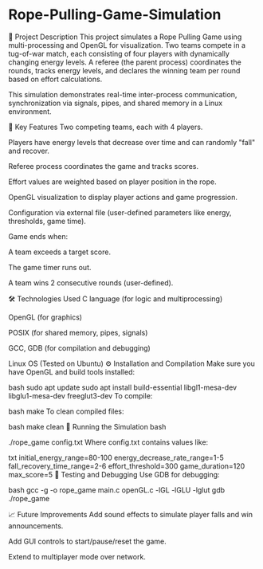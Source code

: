 # Rope-Pulling-Game-Simulation
📌 Project Description
This project simulates a Rope Pulling Game using multi-processing and OpenGL for visualization. Two teams compete in a tug-of-war match, each consisting of four players with dynamically changing energy levels. A referee (the parent process) coordinates the rounds, tracks energy levels, and declares the winning team per round based on effort calculations.

This simulation demonstrates real-time inter-process communication, synchronization via signals, pipes, and shared memory in a Linux environment.

🧠 Key Features
Two competing teams, each with 4 players.

Players have energy levels that decrease over time and can randomly "fall" and recover.

Referee process coordinates the game and tracks scores.

Effort values are weighted based on player position in the rope.

OpenGL visualization to display player actions and game progression.

Configuration via external file (user-defined parameters like energy, thresholds, game time).

Game ends when:

A team exceeds a target score.

The game timer runs out.

A team wins 2 consecutive rounds (user-defined).

🛠️ Technologies Used
C language (for logic and multiprocessing)

OpenGL (for graphics)

POSIX (for shared memory, pipes, signals)

GCC, GDB (for compilation and debugging)

Linux OS (Tested on Ubuntu)
⚙️ Installation and Compilation
Make sure you have OpenGL and build tools installed:

bash
sudo apt update
sudo apt install build-essential libgl1-mesa-dev libglu1-mesa-dev freeglut3-dev
To compile:

bash
make
To clean compiled files:

bash
make clean
🚀 Running the Simulation
bash

./rope_game config.txt
Where config.txt contains values like:

txt
initial_energy_range=80-100
energy_decrease_rate_range=1-5
fall_recovery_time_range=2-6
effort_threshold=300
game_duration=120
max_score=5
🧪 Testing and Debugging
Use GDB for debugging:

bash
gcc -g -o rope_game main.c openGL.c -lGL -lGLU -lglut
gdb ./rope_game

📈 Future Improvements
Add sound effects to simulate player falls and win announcements.

Add GUI controls to start/pause/reset the game.

Extend to multiplayer mode over network.


